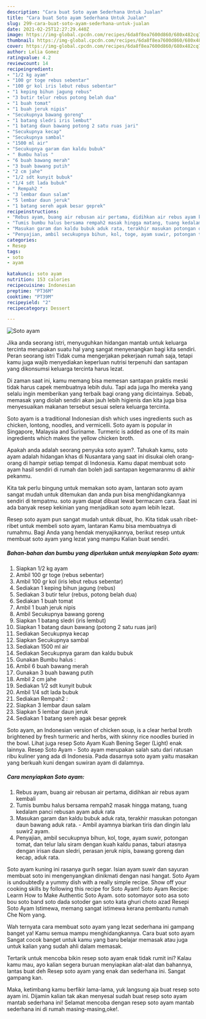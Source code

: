 ```yaml
---
description: "Cara buat Soto ayam Sederhana Untuk Jualan"
title: "Cara buat Soto ayam Sederhana Untuk Jualan"
slug: 299-cara-buat-soto-ayam-sederhana-untuk-jualan
date: 2021-02-25T12:27:29.440Z
image: https://img-global.cpcdn.com/recipes/6da8f8ea7600d860/680x482cq70/soto-ayam-foto-resep-utama.jpg
thumbnail: https://img-global.cpcdn.com/recipes/6da8f8ea7600d860/680x482cq70/soto-ayam-foto-resep-utama.jpg
cover: https://img-global.cpcdn.com/recipes/6da8f8ea7600d860/680x482cq70/soto-ayam-foto-resep-utama.jpg
author: Lelia Gomez
ratingvalue: 4.2
reviewcount: 14
recipeingredient:
- "1/2 kg ayam"
- "100 gr toge rebus sebentar"
- "100 gr kol iris lebut rebus sebentar"
- "1 keping bihun jagung rebus"
- "3 butir telur rebus potong belah dua"
- "1 buah tomat"
- "1 buah jeruk nipis"
- "Secukupnya bawang goreng"
- "1 batang sledri iris lembut"
- "1 batang daun bawang potong 2 satu ruas jari"
- "Secukupnya kecap"
- "Secukupnya sambal"
- "1500 ml air"
- "Secukupnya garam dan kaldu bubuk"
- " Bumbu halus "
- "6 buah bawang merah"
- "3 buah bawang putih"
- "2 cm jahe"
- "1/2 sdt kunyit bubuk"
- "1/4 sdt lada bubuk"
- " Rempah2 "
- "3 lembar daun salam"
- "5 lembar daun jeruk"
- "1 batang sereh agak besar geprek"
recipeinstructions:
- "Rebus ayam, buang air rebusan air pertama, didihkan air rebus ayam kembali"
- "Tumis bumbu halus bersama rempah2 masak hingga matang, tuang kedalam panci rebusan ayam aduk rata"
- "Masukan garam dan kaldu bubuk aduk rata, terakhir masukan potongan daun bawang aduk rata. Ambil ayamnya biarkan tiris dan dingin lalu suwir2 ayam."
- "Penyajian, ambil secukupnya bihun, kol, toge, ayam suwir, potongan tomat, dan telur lalu siram dengan kuah kaldu panas, taburi atasnya dengan irisan daun sledri, perasan jeruk nipis, bawang goreng dan kecap, aduk rata."
categories:
- Resep
tags:
- soto
- ayam

katakunci: soto ayam 
nutrition: 153 calories
recipecuisine: Indonesian
preptime: "PT36M"
cooktime: "PT39M"
recipeyield: "2"
recipecategory: Dessert

---
```



![Soto ayam](https://img-global.cpcdn.com/recipes/6da8f8ea7600d860/680x482cq70/soto-ayam-foto-resep-utama.jpg)

Jika anda seorang istri, menyuguhkan hidangan mantab untuk keluarga tercinta merupakan suatu hal yang sangat menyenangkan bagi kita sendiri. Peran seorang istri Tidak cuma mengerjakan pekerjaan rumah saja, tetapi kamu juga wajib menyediakan keperluan nutrisi terpenuhi dan santapan yang dikonsumsi keluarga tercinta harus lezat.

Di zaman  saat ini, kamu memang bisa memesan santapan praktis meski tidak harus capek membuatnya lebih dulu. Tapi ada juga lho mereka yang selalu ingin memberikan yang terbaik bagi orang yang dicintainya. Sebab, memasak yang diolah sendiri akan jauh lebih higienis dan kita juga bisa menyesuaikan makanan tersebut sesuai selera keluarga tercinta. 

Soto ayam is a traditional Indonesian dish which uses ingredients such as chicken, lontong, noodles, and vermicelli. Soto ayam is popular in Singapore, Malaysia and Suriname. Turmeric is added as one of its main ingredients which makes the yellow chicken broth.

Apakah anda adalah seorang penyuka soto ayam?. Tahukah kamu, soto ayam adalah hidangan khas di Nusantara yang saat ini disukai oleh orang-orang di hampir setiap tempat di Indonesia. Kamu dapat membuat soto ayam hasil sendiri di rumah dan boleh jadi santapan kegemaranmu di akhir pekanmu.

Kita tak perlu bingung untuk memakan soto ayam, lantaran soto ayam sangat mudah untuk ditemukan dan anda pun bisa menghidangkannya sendiri di tempatmu. soto ayam dapat dibuat lewat bermacam cara. Saat ini ada banyak resep kekinian yang menjadikan soto ayam lebih lezat.

Resep soto ayam pun sangat mudah untuk dibuat, lho. Kita tidak usah ribet-ribet untuk membeli soto ayam, lantaran Kamu bisa membuatnya di rumahmu. Bagi Anda yang hendak menyajikannya, berikut resep untuk membuat soto ayam yang lezat yang mampu Kalian buat sendiri.

<!--inarticleads1-->

##### Bahan-bahan dan bumbu yang diperlukan untuk menyiapkan Soto ayam:

1. Siapkan 1/2 kg ayam
1. Ambil 100 gr toge (rebus sebentar)
1. Ambil 100 gr kol (iris lebut rebus sebentar)
1. Sediakan 1 keping bihun jagung (rebus)
1. Sediakan 3 butir telur (rebus, potong belah dua)
1. Sediakan 1 buah tomat
1. Ambil 1 buah jeruk nipis
1. Ambil Secukupnya bawang goreng
1. Siapkan 1 batang sledri (iris lembut)
1. Siapkan 1 batang daun bawang (potong 2 satu ruas jari)
1. Sediakan Secukupnya kecap
1. Siapkan Secukupnya sambal
1. Sediakan 1500 ml air
1. Sediakan Secukupnya garam dan kaldu bubuk
1. Gunakan  Bumbu halus :
1. Ambil 6 buah bawang merah
1. Gunakan 3 buah bawang putih
1. Ambil 2 cm jahe
1. Sediakan 1/2 sdt kunyit bubuk
1. Ambil 1/4 sdt lada bubuk
1. Sediakan  Rempah2 :
1. Siapkan 3 lembar daun salam
1. Siapkan 5 lembar daun jeruk
1. Sediakan 1 batang sereh agak besar geprek


Soto ayam, an Indonesian version of chicken soup, is a clear herbal broth brightened by fresh turmeric and herbs, with skinny rice noodles buried in the bowl. Lihat juga resep Soto Ayam Kuah Bening Seger (Light) enak lainnya. Resep Soto Ayam - Soto ayam merupakan salah satu dari ratusan ribu kuliner yang ada di Indonesia. Pada dasarnya soto ayam yaitu masakan yang berkuah kuni dengan suwiran ayam di dalamnya. 

<!--inarticleads2-->

##### Cara menyiapkan Soto ayam:

1. Rebus ayam, buang air rebusan air pertama, didihkan air rebus ayam kembali
1. Tumis bumbu halus bersama rempah2 masak hingga matang, tuang kedalam panci rebusan ayam aduk rata
1. Masukan garam dan kaldu bubuk aduk rata, terakhir masukan potongan daun bawang aduk rata. - Ambil ayamnya biarkan tiris dan dingin lalu suwir2 ayam.
1. Penyajian, ambil secukupnya bihun, kol, toge, ayam suwir, potongan tomat, dan telur lalu siram dengan kuah kaldu panas, taburi atasnya dengan irisan daun sledri, perasan jeruk nipis, bawang goreng dan kecap, aduk rata.


Soto ayam kuning ini rasanya gurih segar. Isian ayam suwir dan sayuran membuat soto ini mengenyangkan dinikmati dengan nasi hangat. Soto Ayam is undoubtedly a yummy dish with a really simple recipe. Show off your cooking skills by following this recipe for Soto Ayam! Soto Ayam Recipe: Learm How to Make Authentic Soto Ayam. soto sotomayor soto asa soto bou soto band soto dada sotoder gan soto kata ghuri choto azad Resepi Soto Ayam Istimewa, memang sangat istimewa kerana pembantu rumah Che Nom yang. 

Wah ternyata cara membuat soto ayam yang lezat sederhana ini gampang banget ya! Kamu semua mampu menghidangkannya. Cara buat soto ayam Sangat cocok banget untuk kamu yang baru belajar memasak atau juga untuk kalian yang sudah ahli dalam memasak.

Tertarik untuk mencoba bikin resep soto ayam enak tidak rumit ini? Kalau kamu mau, ayo kalian segera buruan menyiapkan alat-alat dan bahannya, lantas buat deh Resep soto ayam yang enak dan sederhana ini. Sangat gampang kan. 

Maka, ketimbang kamu berfikir lama-lama, yuk langsung aja buat resep soto ayam ini. Dijamin kalian tak akan menyesal sudah buat resep soto ayam mantab sederhana ini! Selamat mencoba dengan resep soto ayam mantab sederhana ini di rumah masing-masing,oke!.

